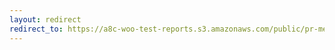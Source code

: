 ```yaml
---
layout: redirect
redirect_to: https://a8c-woo-test-reports.s3.amazonaws.com/public/pr-merge/44724/api/index.html
---
```

